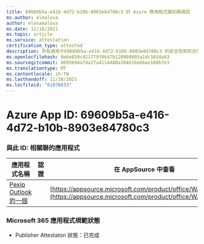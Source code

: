 ```yaml
---
title: 69609b5a-e416-4d72-b10b-8903e84780c3 的 Azure 應用程式識別碼資訊
ms.author: elmalova
author: elenamalova
ms.date: 11/18/2021
ms.topic: article
ms.service: attestation
certification_type: attested
description: 所有適用于69609b5a-e416-4d72-b10b-8903e84780c3 的安全性和符合性資訊資訊。
ms.openlocfilehash: 0e6e850c421779f0647b120909005a1dc1034a83
ms.sourcegitcommit: 8695694a7da27a4114480a394616e66ae180b7e3
ms.translationtype: MT
ms.contentlocale: zh-TW
ms.lasthandoff: 11/18/2021
ms.locfileid: "61076633"
---
```

# <a name="azure-app-id-69609b5a-e416-4d72-b10b-8903e84780c3"></a>Azure App ID: 69609b5a-e416-4d72-b10b-8903e84780c3


### <a name="apps-associated-with-this-id"></a>與此 ID: 相關聯的應用程式
| **應用程式名稱** | **認證** | **在 AppSource 中查看** |
|--------------|---------------|-----------------------|
| [Pexip Outlook 的一個](https://docs.microsoft.com/microsoft-365-app-certification/forward/WA200003137) |  | [https://appsource.microsoft.com/product/office/WA200003137](https://appsource.microsoft.com/product/office/WA200003137) |

### <a name="microsoft-365-app-compliance-status"></a>Microsoft 365 應用程式規範狀態
- Publisher Attestaton 狀態：已完成
